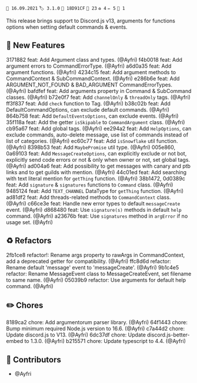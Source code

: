 `📆 16.09.2021` `🏷️ 3.1.0` `💾 18D91CF` `🚀 23` `♻️ 4` `✏️ 5` `👥 1`

This release brings support to Discord.js v13, arguments for functions options when setting default commands & events.

## 🚀 New Features

3171882 feat: Add Argument class and types. (@Ayfri)
f4b0018 feat: Add argument errors to CommandErrorType. (@Ayfri)
a6d0a35 feat: Add argument functions. (@Ayfri)
4234c15 feat: Add argument methods to CommandContext & SubCommandContext. (@Ayfri)
e286b6e feat: Add ARGUMENT_NOT_FOUND & BAD_ARGUMENT CommandErrorTypes. (@Ayfri)
bafdfef feat: Add arguments property in Command & SubCommand classes. (@Ayfri)
b72e0f7 feat: Add `channelOnly` & `threadOnly` tags. (@Ayfri)
ff3f837 feat: Add `check` function to Tag. (@Ayfri)
b38c02b feat: Add DefaultCommandOptions, can exclude default commands. (@Ayfri)
864b758 feat: Add `DefaultEventsOptions`, can exclude events. (@Ayfri)
35f118a feat: Add the getter `isSkipable` to `CommandArgument` class. (@Ayfri)
cb95a67 feat: Add global tags. (@Ayfri)
ee294a2 feat: Add `HelpOptions`, can exclude commands, auto-delete message, use list of commands instead of list of categories. (@Ayfri)
ec60c77 feat: Add `isSnowflake` util function. (@Ayfri)
8398b53 feat: Add `MaybePromise` util type. (@Ayfri)
005e860, 0a69103 feat: Add `MessageCreateOptions`, can explicitly exclude or not bot, explicitly send code errors or not & only when owner or not, set global tags. (@Ayfri)
ad004a6 feat: Add possibility to get messages with canary and ptb links and to get guilds with mention. (@Ayfri)
44c01ed feat: Add searching with text literal mention for `getThing` function. (@Ayfri)
38b1472, 0d0389c feat: Add `signature` & `signatures` functions to `Command` class. (@Ayfri)
9485124 feat: Add `TEXT_CHANNEL` DataType for `getThing` function. (@Ayfri)
ad81df2 feat: Add threads-related methods to `CommandContext` class. (@Ayfri)
c66ce3e feat: Handle new error types to default `messageCreate` event. (@Ayfri)
d868480 feat: Use `signature(s)` methods in default `help` command. (@Ayfri)
a23676b feat: Use `signatures` method in `argError` if no usage set. (@Ayfri)

## ♻️ Refactors

2fb1ce8 refactor!: Rename args property to rawArgs in CommandContext, add a deprecated getter for compatibility. (@Ayfri)
ffc8d6d refactor: Rename default 'message' event to 'messageCreate'. (@Ayfri)
9b1c4e5 refactor: Rename MessageEvent class to MessageCreateEvent, set filename to same name. (@Ayfri)
05039b9 refactor: Use arguments for default help command. (@Ayfri)

## ✏️ Chores

8189ca2 chore: Add argumentorum parser library. (@Ayfri)
64f1443 chore: Bump minimum required Node.js version to 16.6. (@Ayfri)
c7a44d2 chore: Update discord.js to V13. (@Ayfri)
6dc37df chore: Update discord.js-better-embed to 1.3.0. (@Ayfri)
b215571 chore: Update typescript to 4.4. (@Ayfri)

## 👥 Contributors

- @Ayfri
